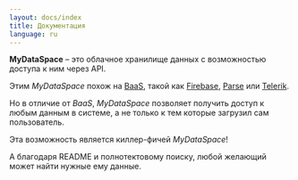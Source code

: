 ```yaml
---
layout: docs/index
title: Документация
language: ru
---
```

**MyDataSpace** – это облачное хранилище данных с возможностью доступа к ним через API.

Этим *MyDataSpace* похож на [BaaS](http://ru.bmstu.wiki/BaaS_(Backend-as-a-Service)),
такой как [Firebase](https://firebase.google.com), [Parse](https://parseplatform.github.io/) или [Telerik](http://www.telerik.com/platform/backend-services).

Но в отличие от *BaaS*, *MyDataSpace* позволяет получить доступ к любым данным в системе, а не только к тем
которые загрузил сам пользователь.

Эта возможность является киллер-фичей *MyDataSpace*!

А благодаря README и полнотектовому поиску, любой желающий может найти нужные ему данные.